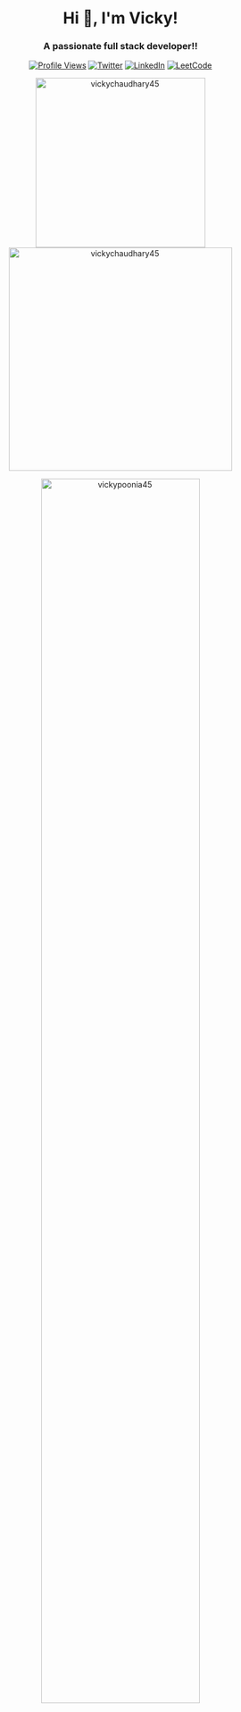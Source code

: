 <div align='center'>
<h1>Hi 👋,  I'm Vicky!</h1>
<h3>A passionate full stack developer!!</h3>
	
[![Profile Views](https://komarev.com/ghpvc/?username=vickyj&label=Profile%20views&color=0e75b6&style=flat)](https://github.com/vickychaudhary45)
[![Twitter](https://img.shields.io/badge/-Twitter-1DA1F2?style=for-the-badge&logo=twitter&logoColor=white)](https://twitter.com/vickychaudhary45)
[![LinkedIn](https://img.shields.io/badge/-LinkedIn-0077B5?style=for-the-badge&logo=linkedin&logoColor=white)](https://linkedin.com/in/vickychaudhary45)
[![LeetCode](https://img.shields.io/badge/-LeetCode-FFA116?style=for-the-badge&logo=leetcode&logoColor=white)](https://leetcode.com/vickychaudhary4596)


<p width="100%" >
  <img src="https://github-readme-stats.vercel.app/api/top-langs/?username=vickychaudhary45&layout=compact&theme=radical&locale=en" alt="vickychaudhary45" width="304px" />
  <img src="https://github-readme-stats.vercel.app/api?username=vickychaudhary45&show_icons=true&theme=radical&locale=en" alt="vickychaudhary45" width="400px" />
</p>


<img align="center" src="https://github-readme-streak-stats.herokuapp.com/?user=vickychaudhary45&show_icons=true&theme=radical" alt="vickypoonia45" width="75%" />
</div>



